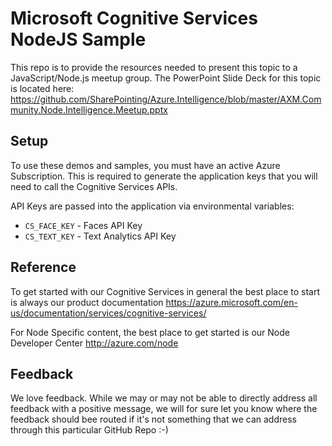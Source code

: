 
# Microsoft Cognitive Services NodeJS Sample

This repo is to provide the resources needed to present this topic to a JavaScript/Node.js meetup group. 
The PowerPoint Slide Deck for this topic is located here: https://github.com/SharePointing/Azure.Intelligence/blob/master/AXM.Community.Node.Intelligence.Meetup.pptx 

## Setup
To use these demos and samples, you must have an active Azure Subscription. This is required to generate the application keys that you will need to call the Cognitive Services APIs. 

API Keys are passed into the application via environmental variables:
* `CS_FACE_KEY` - Faces API Key
* `CS_TEXT_KEY` - Text Analytics API Key

## Reference
To get started with our Cognitive Services in general the best place to start is always our product documentation
https://azure.microsoft.com/en-us/documentation/services/cognitive-services/ 

For Node Specific content, the best place to get started is our Node Developer Center
http://azure.com/node 

## Feedback 
We love feedback. While we may or may not be able to directly address all feedback with a positive message, 
we will for sure let you know where the feedback should bee routed if it's not something that we can address through this particular
GitHub Repo :-) 

